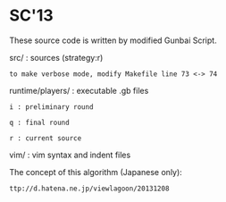 SC'13
====
These source code is written by modified Gunbai Script.

src/             : sources (strategy:r)

	to make verbose mode, modify Makefile line 73 <-> 74

runtime/players/ : executable .gb files

	i : preliminary round

	q : final round

	r : current source

vim/             : vim syntax and indent files


The concept of this algorithm (Japanese only):

	ttp://d.hatena.ne.jp/viewlagoon/20131208

